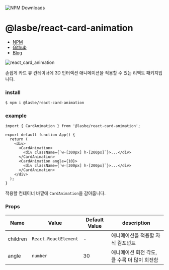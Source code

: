 ![NPM Downloads](https://img.shields.io/npm/dt/%40lasbe%2Freact-card-animation)

# @lasbe/react-card-animation

- [NPM](https://www.npmjs.com/package/@lasbe/react-card-animation)
- [Github](https://github.com/LasBe-code/react-card-animation)
- [Blog](https://lasbe.tistory.com/)

![react_card_animation](https://github.com/user-attachments/assets/5d3cdae5-d7d8-4853-9d61-434cf70cfa4d)

손쉽게 카드 뷰 컨테이너에 3D 인터렉션 애니메이션을 적용할 수 있는 리액트 패키지입니다.

### install

```bash
$ npm i @lasbe/react-card-animation
```

### example

```tsx
import { CardAnimation } from '@lasbe/react-card-animation';

export default function App() {
  return (
    <div>
      <CardAnimation>
        <div className={`w-[300px] h-[200px]`}>...</div>
      </CardAnimation>
      <CardAnimation angle={10}>
        <div className={`w-[300px] h-[200px]`}>...</div>
      </CardAnimation>
    </div>
  );
}
```

적용할 컨테이너 바깥에 `CardAnimation`을 감아줍니다.

### Props

| **Name** | **Value**            | **Default Value** | **description**                              |
| -------- | -------------------- | ----------------- | -------------------------------------------- |
| children | `React.ReactElement` | -                 | 애니메이션을 적용할 자식 컴포넌트            |
| angle    | `number`             | 30                | 애니메이션 회전 각도, 클 수록 더 많이 회전함 |
